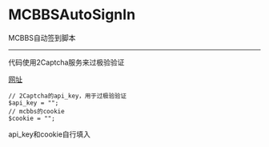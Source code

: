 # MCBBSAutoSignIn
MCBBS自动签到脚本

-----------------------------
代码使用2Captcha服务来过极验验证

[网址](2captcha.com)
```
// 2Captcha的api_key，用于过极验验证
$api_key = "";
// mcbbs的cookie
$cookie = "";
```
api_key和cookie自行填入
